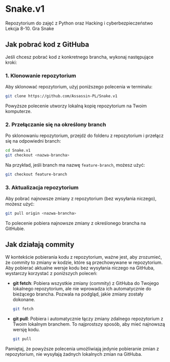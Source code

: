 # Snake.v1
Repozytorium do zajęć z Python oraz Hacking i cyberbezpieczeństwo Lekcja 8-10. Gra Snake

## Jak pobrać kod z GitHuba
Jeśli chcesz pobrać kod z konkretnego brancha, wykonaj następujące kroki:

### 1. Klonowanie repozytorium
Aby sklonować repozytorium, użyj poniższego polecenia w terminalu:

```bash
git clone https://github.com/Assassin-PL/Snake.v1
```

Powyższe polecenie utworzy lokalną kopię repozytorium na Twoim komputerze.

### 2. Przełączanie się na określony branch
Po sklonowaniu repozytorium, przejdź do folderu z repozytorium i przełącz się na odpowiedni branch:

```bash
cd Snake.v1
git checkout <nazwa-brancha>
```

Na przykład, jeśli branch ma nazwę `feature-branch`, możesz użyć:

```bash
git checkout feature-branch
```

### 3. Aktualizacja repozytorium
Aby pobrać najnowsze zmiany z repozytorium (bez wysyłania niczego), możesz użyć:

```bash
git pull origin <nazwa-brancha>
```

To polecenie pobiera najnowsze zmiany z określonego brancha na GitHubie.

## Jak działają commity
W kontekście pobierania kodu z repozytorium, ważne jest, aby zrozumieć, że commity to zmiany w kodzie, które są przechowywane w repozytorium. Aby pobierać aktualne wersje kodu bez wysyłania niczego na GitHuba, wystarczy korzystać z poniższych poleceń:

- **git fetch**: Pobiera wszystkie zmiany (commity) z GitHuba do Twojego lokalnego repozytorium, ale nie wprowadza ich automatycznie do bieżącego brancha. Pozwala na podgląd, jakie zmiany zostały dokonane.

    ```bash
    git fetch
    ```

- **git pull**: Pobiera i automatycznie łączy zmiany zdalnego repozytorium z Twoim lokalnym branchem. To najprostszy sposób, aby mieć najnowszą wersję kodu.

    ```bash
    git pull
    ```

Pamiętaj, że powyższe polecenia umożliwiają jedynie pobieranie zmian z repozytorium, nie wysyłają żadnych lokalnych zmian na GitHuba.

